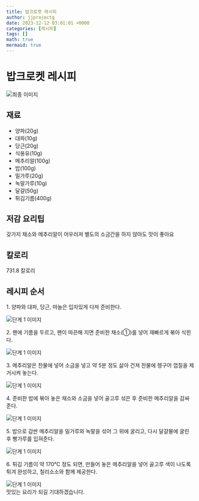 ```yaml
---
title: 밥크로켓 레시피
author: jjprojectg
date: 2023-12-12 03:01:01 +0000
categories: [레시피]
tags: []
math: true
mermaid: true
---
```

<meta name="og:type" content="website"/>
<meta charset="UTF-8"/>
<div class="header">
  <h1>밥크로켓 레시피</h1>
</div>

<div class="container my-4">
  <div class="row">
    <div class="col-12 col-md-6">
      <div class="recipe-image">
        <img src="http://www.foodsafetykorea.go.kr/uploadimg/cook/10_00479_2.png" class="step-image" alt="최종 이미지"/>
      </div>
    </div>
    <div class="col-12 col-md-6">
      <div class="ingredients">
        <h2>재료</h2>
        <ul class="card">
          <li> 양파(20g) </li>
          <li>  대파(10g) </li>
          <li>  당근(20g) </li>
          <li> 식용유(10g) </li>
          <li>  메추리알(100g) </li>
          <li>  밥(100g) </li>
          <li> 밀가루(20g) </li>
          <li>  녹말가루(10g) </li>
          <li>  달걀(50g) </li>
          <li> 튀김기름(400g) </li>
</ul>
      </div>
    </div>
    <div class="col-12 col-md-6">
      <div class="ingredients">
        <h2>저감 요리팁</h2>
        <div class="card"> 
          <p>
            갖가지 채소와 메추리알이 어우러져 별도의 소금간을 하지 않아도 맛이 좋아요
          </p>
        </div>
      </div>
      <div class="ingredients">
        <h2>칼로리</h2>
        <div class="card"> 
          <p>
            731.8 칼로리
          </p>
        </div>
      </div>
    </div>
  </div>

  <h2 class="my-4">레시피 순서</h2>
  <div class="card recipe-card">
    <div class="card-body recipe-step">
      <p class="card-text step-description">1. 양파와 대파, 당근, 마늘은 입자있게
다져 준비한다.</p>
      <img src="http://www.foodsafetykorea.go.kr/uploadimg/cook/20_00479_1.png" alt="단계 1 이미지" class="step-image"/>
    </div>
  </div>
  <div class="card recipe-card">
    <div class="card-body recipe-step">
      <p class="card-text step-description">2. 팬에 기름을 두르고, 팬이 따끈해 지면
준비한 채소(①)를 넣어 재빠르게 볶아
식힌다.</p>
      <img src="http://www.foodsafetykorea.go.kr/uploadimg/cook/20_00479_2.png" alt="단계 1 이미지" class="step-image"/>
    </div>
  </div>
  <div class="card recipe-card">
    <div class="card-body recipe-step">
      <p class="card-text step-description">3. 메추리알은 찬물에 넣어 소금을 넣고
약 5분 정도 삶아 건져 찬물에 헹구어
껍질을 제거시켜 놓는다.</p>
      <img src="http://www.foodsafetykorea.go.kr/uploadimg/cook/20_00479_3.png" alt="단계 1 이미지" class="step-image"/>
    </div>
  </div>
  <div class="card recipe-card">
    <div class="card-body recipe-step">
      <p class="card-text step-description">4. 준비한 밥에 볶아 놓은 채소와 소금을
넣어 골고루 섞은 후 준비한 메추리알을
감싸 준다.</p>
      <img src="http://www.foodsafetykorea.go.kr/uploadimg/cook/20_00479_4.png" alt="단계 1 이미지" class="step-image"/>
    </div>
  </div>
  <div class="card recipe-card">
    <div class="card-body recipe-step">
      <p class="card-text step-description">5. 밥으로 감싼 메추리알을 밀가루와
녹말을 섞어 그 위에 굴리고, 다시
달걀물에 굴린 후 빵가루를 입혀준다.</p>
      <img src="http://www.foodsafetykorea.go.kr/uploadimg/cook/20_00479_5.png" alt="단계 1 이미지" class="step-image"/>
    </div>
  </div>
  <div class="card recipe-card">
    <div class="card-body recipe-step">
      <p class="card-text step-description">6. 튀김 기름이 약 170℃ 정도 되면,
만들어 놓은 메추리알을 넣어 골고루
색이 나도록 튀겨 완성하고, 칠리소소와
함께 제공한다.</p>
      <img src="http://www.foodsafetykorea.go.kr/uploadimg/cook/20_00479_6.png" alt="단계 1 이미지" class="step-image"/>
    </div>
  </div>

</div>
맛있는 요리가 되길 기대하겠습니다.
